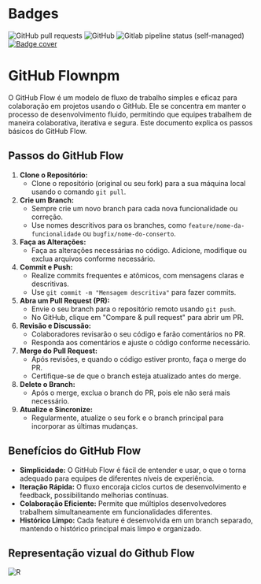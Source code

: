 # Badges

![GitHub pull requests](https://img.shields.io/github/issues-pr/ifpebj-ti/Modulo_Frontend-CRM) ![GitHub](https://img.shields.io/github/license/ifpebj-ti/Modulo_Frontend-CRM) ![Gitlab pipeline status (self-managed)](https://img.shields.io/gitlab/pipeline-status/ifpebj-ti%2FModulo_Frontend-CRM)  [![Badge cover](https://ifpebj-ti.github.io/Modulo_Frontend-CRM/badges/coverage.svg)](https://github.com/we-cli/jayin/actions)


# GitHub Flownpm

O GitHub Flow é um modelo de fluxo de trabalho simples e eficaz para colaboração em projetos usando o GitHub. Ele se concentra em manter o processo de desenvolvimento fluido, permitindo que equipes trabalhem de maneira colaborativa, iterativa e segura. Este documento explica os passos básicos do GitHub Flow.

## Passos do GitHub Flow

1. **Clone o Repositório:**
   * Clone o repositório (original ou seu fork) para a sua máquina local usando o comando `git pull`.
2. **Crie um Branch:**
   * Sempre crie um novo branch para cada nova funcionalidade ou correção.
   * Use nomes descritivos para os branches, como `feature/nome-da-funcionalidade` ou `bugfix/nome-do-conserto`.
3. **Faça as Alterações:**
   * Faça as alterações necessárias no código. Adicione, modifique ou exclua arquivos conforme necessário.
4. **Commit e Push:**
   * Realize commits frequentes e atômicos, com mensagens claras e descritivas.
   * Use `git commit -m "Mensagem descritiva"` para fazer commits.
5. **Abra um Pull Request (PR):**
   * Envie o seu branch para o repositório remoto usando `git push`.
   * No GitHub, clique em "Compare & pull request" para abrir um PR.
6. **Revisão e Discussão:**
   * Colaboradores revisarão o seu código e farão comentários no PR.
   * Responda aos comentários e ajuste o código conforme necessário.
7. **Merge do Pull Request:**
   * Após revisões, e quando o código estiver pronto, faça o merge do PR.
   * Certifique-se de que o branch esteja atualizado antes do merge.
8. **Delete o Branch:**
   * Após o merge, exclua o branch do PR, pois ele não será mais necessário.
9. **Atualize e Sincronize:**
   * Regularmente, atualize o seu fork e o branch principal para incorporar as últimas mudanças.

## Benefícios do GitHub Flow

* **Simplicidade:** O GitHub Flow é fácil de entender e usar, o que o torna adequado para equipes de diferentes níveis de experiência.
* **Iteração Rápida:** O fluxo encoraja ciclos curtos de desenvolvimento e feedback, possibilitando melhorias contínuas.
* **Colaboração Eficiente:** Permite que múltiplos desenvolvedores trabalhem simultaneamente em funcionalidades diferentes.
* **Histórico Limpo:** Cada feature é desenvolvida em um branch separado, mantendo o histórico principal mais limpo e organizado.

## Representação vizual do Github Flow

![R](https://cdn.discordapp.com/attachments/1134506213388865598/1145769943426682940/16932432354423735495649931597106.png)
